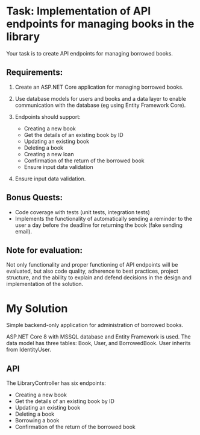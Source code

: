 # **Task: Implementation of API endpoints for managing books in the library**

Your task is to create API endpoints for managing borrowed books.

## **Requirements:**

1. Create an ASP.NET Core application for managing borrowed books.
2. Use database models for users and books and a data layer to enable communication with the database (eg using Entity Framework Core).
3. Endpoints should support:

   * Creating a new book
   * Get the details of an existing book by ID
   * Updating an existing book
   * Deleting a book
   * Creating a new loan
   * Confirmation of the return of the borrowed book
   * Ensure input data validation
  
5. Ensure input data validation.
   
## **Bonus Quests:**

   * Code coverage with tests (unit tests, integration tests)
   * Implements the functionality of automatically sending a reminder to the user a day before the deadline for returning the book (fake sending email).

## **Note for evaluation:**

Not only functionality and proper functioning of API endpoints will be evaluated, but also code quality, adherence to best practices, project structure, and the ability to explain and defend decisions in the design and implementation of the solution.

# My Solution

 Simple backend-only application for administration of borrowed books. 

ASP.NET Core 8 with MSSQL database and Entity Framework is used. The data model has three tables: Book, User, and BorrowedBook. User inherits from IdentityUser.

## API

The LibraryController has six endpoints:

* Creating a new book
* Get the details of an existing book by ID
* Updating an existing book
* Deleting a book
* Borrowing a book
* Confirmation of the return of the borrowed book
